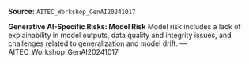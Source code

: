 **Source:** `AITEC_Workshop_GenAI20241017`

**Generative AI-Specific Risks: Model Risk**
Model risk includes a lack of explainability in model outputs, data quality and integrity issues, and challenges related to generalization and model drift. — AITEC_Workshop_GenAI20241017
